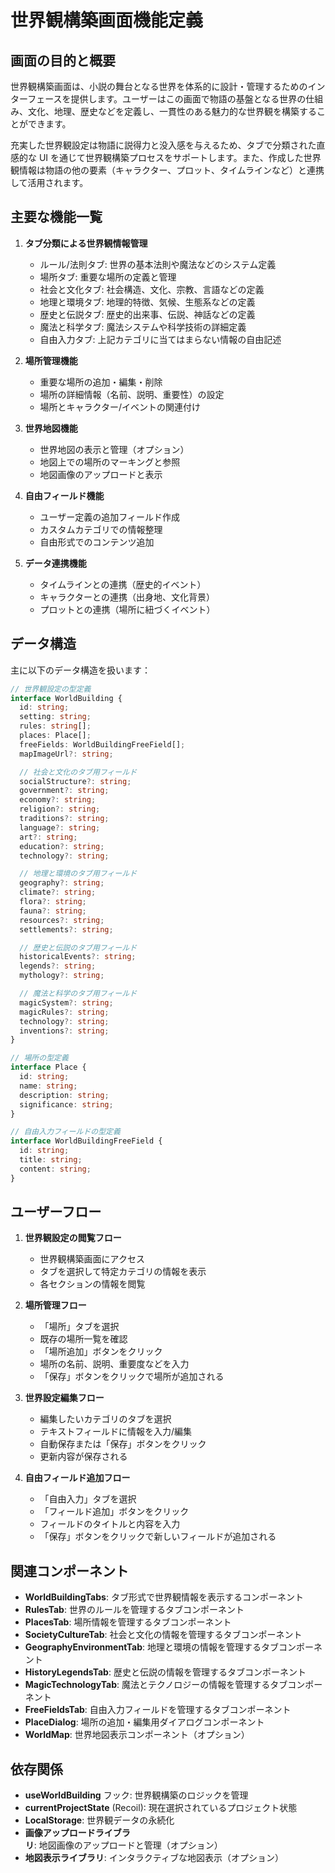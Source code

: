 # 世界観構築画面機能定義

## 画面の目的と概要

世界観構築画面は、小説の舞台となる世界を体系的に設計・管理するためのインターフェースを提供します。ユーザーはこの画面で物語の基盤となる世界の仕組み、文化、地理、歴史などを定義し、一貫性のある魅力的な世界観を構築することができます。

充実した世界観設定は物語に説得力と没入感を与えるため、タブで分類された直感的な UI を通じて世界観構築プロセスをサポートします。また、作成した世界観情報は物語の他の要素（キャラクター、プロット、タイムラインなど）と連携して活用されます。

## 主要な機能一覧

1. **タブ分類による世界観情報管理**

   - ルール/法則タブ: 世界の基本法則や魔法などのシステム定義
   - 場所タブ: 重要な場所の定義と管理
   - 社会と文化タブ: 社会構造、文化、宗教、言語などの定義
   - 地理と環境タブ: 地理的特徴、気候、生態系などの定義
   - 歴史と伝説タブ: 歴史的出来事、伝説、神話などの定義
   - 魔法と科学タブ: 魔法システムや科学技術の詳細定義
   - 自由入力タブ: 上記カテゴリに当てはまらない情報の自由記述

2. **場所管理機能**

   - 重要な場所の追加・編集・削除
   - 場所の詳細情報（名前、説明、重要性）の設定
   - 場所とキャラクター/イベントの関連付け

3. **世界地図機能**

   - 世界地図の表示と管理（オプション）
   - 地図上での場所のマーキングと参照
   - 地図画像のアップロードと表示

4. **自由フィールド機能**

   - ユーザー定義の追加フィールド作成
   - カスタムカテゴリでの情報整理
   - 自由形式でのコンテンツ追加

5. **データ連携機能**
   - タイムラインとの連携（歴史的イベント）
   - キャラクターとの連携（出身地、文化背景）
   - プロットとの連携（場所に紐づくイベント）

## データ構造

主に以下のデータ構造を扱います：

```typescript
// 世界観設定の型定義
interface WorldBuilding {
  id: string;
  setting: string;
  rules: string[];
  places: Place[];
  freeFields: WorldBuildingFreeField[];
  mapImageUrl?: string;

  // 社会と文化のタブ用フィールド
  socialStructure?: string;
  government?: string;
  economy?: string;
  religion?: string;
  traditions?: string;
  language?: string;
  art?: string;
  education?: string;
  technology?: string;

  // 地理と環境のタブ用フィールド
  geography?: string;
  climate?: string;
  flora?: string;
  fauna?: string;
  resources?: string;
  settlements?: string;

  // 歴史と伝説のタブ用フィールド
  historicalEvents?: string;
  legends?: string;
  mythology?: string;

  // 魔法と科学のタブ用フィールド
  magicSystem?: string;
  magicRules?: string;
  technology?: string;
  inventions?: string;
}

// 場所の型定義
interface Place {
  id: string;
  name: string;
  description: string;
  significance: string;
}

// 自由入力フィールドの型定義
interface WorldBuildingFreeField {
  id: string;
  title: string;
  content: string;
}
```

## ユーザーフロー

1. **世界観設定の閲覧フロー**

   - 世界観構築画面にアクセス
   - タブを選択して特定カテゴリの情報を表示
   - 各セクションの情報を閲覧

2. **場所管理フロー**

   - 「場所」タブを選択
   - 既存の場所一覧を確認
   - 「場所追加」ボタンをクリック
   - 場所の名前、説明、重要度などを入力
   - 「保存」ボタンをクリックで場所が追加される

3. **世界設定編集フロー**

   - 編集したいカテゴリのタブを選択
   - テキストフィールドに情報を入力/編集
   - 自動保存または「保存」ボタンをクリック
   - 更新内容が保存される

4. **自由フィールド追加フロー**
   - 「自由入力」タブを選択
   - 「フィールド追加」ボタンをクリック
   - フィールドのタイトルと内容を入力
   - 「保存」ボタンをクリックで新しいフィールドが追加される

## 関連コンポーネント

- **WorldBuildingTabs**: タブ形式で世界観情報を表示するコンポーネント
- **RulesTab**: 世界のルールを管理するタブコンポーネント
- **PlacesTab**: 場所情報を管理するタブコンポーネント
- **SocietyCultureTab**: 社会と文化の情報を管理するタブコンポーネント
- **GeographyEnvironmentTab**: 地理と環境の情報を管理するタブコンポーネント
- **HistoryLegendsTab**: 歴史と伝説の情報を管理するタブコンポーネント
- **MagicTechnologyTab**: 魔法とテクノロジーの情報を管理するタブコンポーネント
- **FreeFieldsTab**: 自由入力フィールドを管理するタブコンポーネント
- **PlaceDialog**: 場所の追加・編集用ダイアログコンポーネント
- **WorldMap**: 世界地図表示コンポーネント（オプション）

## 依存関係

- **useWorldBuilding** フック: 世界観構築のロジックを管理
- **currentProjectState** (Recoil): 現在選択されているプロジェクト状態
- **LocalStorage**: 世界観データの永続化
- **画像アップロードライブラリ**: 地図画像のアップロードと管理（オプション）
- **地図表示ライブラリ**: インタラクティブな地図表示（オプション）
